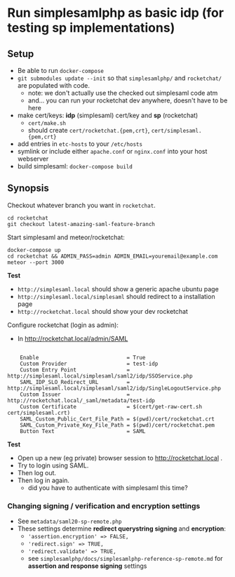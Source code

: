 # Run simplesamlphp as basic idp (for testing sp implementations)

## Setup

* Be able to run `docker-compose`
* `git submodules update --init` so that `simplesamlphp/` and
  `rocketchat/` are populated with code.
  * note: we don't actually use the checked out simplesaml code atm
  * and... you can run your rocketchat dev anywhere, doesn't have to be here
* make cert/keys: **idp** (simplesaml) cert/key and **sp** (rocketchat)
  * `cert/make.sh`
  * should create `cert/rocketchat.{pem,crt}`, `cert/simplesaml.{pem,crt}`
* add entries in `etc-hosts` to your `/etc/hosts`
* symlink or include either `apache.conf` or `nginx.conf` into your host webserver
* build simplesaml: `docker-compose build`

## Synopsis

Checkout whatever branch you want in `rocketchat`.

    cd rocketchat
    git checkout latest-amazing-saml-feature-branch

Start simplesaml and meteor/rocketchat:

    docker-compose up
    cd rocketchat && ADMIN_PASS=admin ADMIN_EMAIL=youremail@example.com meteor --port 3000

**Test**

* `http://simplesaml.local` should show a generic apache ubuntu page
* `http://simplesaml.local/simplesaml` should redirect to a installation page
* `http://rocketchat.local` should show your dev rocketchat

Configure rocketchat (login as admin):

* In http://rocketchat.local/admin/SAML

<pre><code>
    Enable                            = True
    Custom Provider                   = test-idp
    Custom Entry Point                = http://simplesaml.local/simplesaml/saml2/idp/SSOService.php
    SAML_IDP_SLO_Redirect_URL         = http://simplesaml.local/simplesaml/saml2/idp/SingleLogoutService.php
    Custom Issuer                     = http://rocketchat.local/_saml/metadata/test-idp
    Custom Certificate                = $(cert/get-raw-cert.sh cert/simplesaml.crt)
    SAML_Custom_Public_Cert_File_Path = $(pwd)/cert/rocketchat.crt
    SAML_Custom_Private_Key_File_Path = $(pwd)/cert/rocketchat.pem
    Button Text                       = SAML
</code></pre>

**Test**

* Open up a new (eg private) browser session to http://rocketchat.local .
* Try to login using SAML.
* Then log out.
* Then log in again.
  * did you have to authenticate with simplesaml this time?

### Changing signing / verification and encryption settings

* See `metadata/saml20-sp-remote.php`
* These settings determine **redirect querystring signing** and **encryption**:
  * `'assertion.encryption' => FALSE,`
  * `'redirect.sign' => TRUE,`
  * `'redirect.validate' => TRUE,`
  * see `simplesamlphp/docs/simplesamlphp-reference-sp-remote.md` for **assertion and response signing** settings
